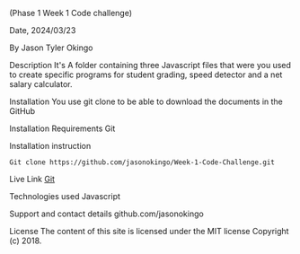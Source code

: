 (Phase 1 Week 1 Code challenge)

Date, 2024/03/23

By Jason Tyler Okingo

Description
It's A folder containing three Javascript files that were you used to create specific programs for student grading, speed detector and a net salary calculator.

Installation
You use git clone to be able to download the documents in the GitHub

Installation Requirements
Git

Installation instruction
```
Git clone https://github.com/jasonokingo/Week-1-Code-Challenge.git

```

Live Link
[Git](https://github.com/jasonokingo/Week-1-Code-Challenge)

Technologies used
Javascript

Support and contact details
github.com/jasonokingo

License
The content of this site is licensed under the MIT license
Copyright (c) 2018.



















